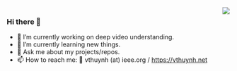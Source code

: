 <a href="https://github.com/th2l/github-readme-stats">
   <img align="right" src="https://github-readme-stats-th2l.vercel.app/api?username=th2l&show_icons=true&theme=dark"/>
</a>

### Hi there 👋

- 🔭 I’m currently working on deep video understanding.
- 🌱 I’m currently learning new things.
- 💬 Ask me about my projects/repos.
- 📫 How to reach me: 📨 vthuynh (at) ieee.org / https://vthuynh.net




